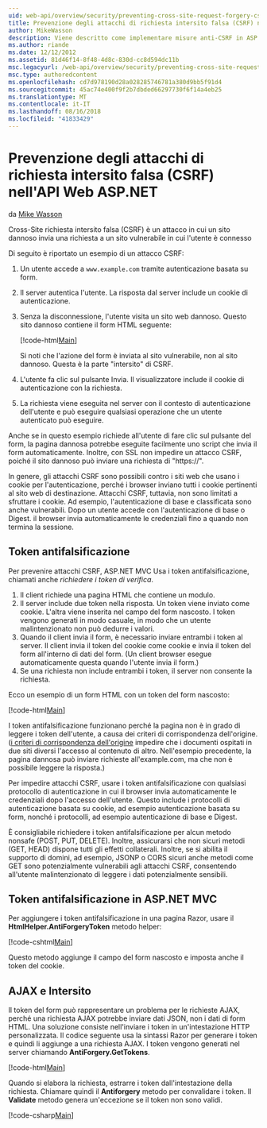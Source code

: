```yaml
---
uid: web-api/overview/security/preventing-cross-site-request-forgery-csrf-attacks
title: Prevenzione degli attacchi di richiesta intersito falsa (CSRF) nell'API Web ASP.NET | Microsoft Docs
author: MikeWasson
description: Viene descritto come implementare misure anti-CSRF in ASP.NET Web API e l'attacco di richiesta intersito falsa (CSRF).
ms.author: riande
ms.date: 12/12/2012
ms.assetid: 81d46f14-8f48-4d8c-830d-cc8d594dc11b
msc.legacyurl: /web-api/overview/security/preventing-cross-site-request-forgery-csrf-attacks
msc.type: authoredcontent
ms.openlocfilehash: cd7d978190d28a028285746781a380d9bb5f91d4
ms.sourcegitcommit: 45ac74e400f9f2b7dbded66297730f6f14a4eb25
ms.translationtype: MT
ms.contentlocale: it-IT
ms.lasthandoff: 08/16/2018
ms.locfileid: "41833429"
---
```

<a name="preventing-cross-site-request-forgery-csrf-attacks-in-aspnet-web-api"></a>Prevenzione degli attacchi di richiesta intersito falsa (CSRF) nell'API Web ASP.NET
====================
da [Mike Wasson](https://github.com/MikeWasson)

Cross-Site richiesta intersito falsa (CSRF) è un attacco in cui un sito dannoso invia una richiesta a un sito vulnerabile in cui l'utente è connesso

Di seguito è riportato un esempio di un attacco CSRF:

1. Un utente accede a `www.example.com` tramite autenticazione basata su form.
2. Il server autentica l'utente. La risposta dal server include un cookie di autenticazione.
3. Senza la disconnessione, l'utente visita un sito web dannoso. Questo sito dannoso contiene il form HTML seguente: 

    [!code-html[Main](preventing-cross-site-request-forgery-csrf-attacks/samples/sample1.html)]

    Si noti che l'azione del form è inviata al sito vulnerabile, non al sito dannoso. Questa è la parte "intersito" di CSRF.
4. L'utente fa clic sul pulsante Invia. Il visualizzatore include il cookie di autenticazione con la richiesta.
5. La richiesta viene eseguita nel server con il contesto di autenticazione dell'utente e può eseguire qualsiasi operazione che un utente autenticato può eseguire.

Anche se in questo esempio richiede all'utente di fare clic sul pulsante del form, la pagina dannosa potrebbe eseguite facilmente uno script che invia il form automaticamente. Inoltre, con SSL non impedire un attacco CSRF, poiché il sito dannoso può inviare una richiesta di "https://".

In genere, gli attacchi CSRF sono possibili contro i siti web che usano i cookie per l'autenticazione, perché i browser inviano tutti i cookie pertinenti al sito web di destinazione. Attacchi CSRF, tuttavia, non sono limitati a sfruttare i cookie. Ad esempio, l'autenticazione di base e classificata sono anche vulnerabili. Dopo un utente accede con l'autenticazione di base o Digest. il browser invia automaticamente le credenziali fino a quando non termina la sessione.

## <a name="anti-forgery-tokens"></a>Token antifalsificazione

Per prevenire attacchi CSRF, ASP.NET MVC Usa i token antifalsificazione, chiamati anche *richiedere i token di verifica*.

1. Il client richiede una pagina HTML che contiene un modulo.
2. Il server include due token nella risposta. Un token viene inviato come cookie. L'altra viene inserita nel campo del form nascosto. I token vengono generati in modo casuale, in modo che un utente malintenzionato non può dedurre i valori.
3. Quando il client invia il form, è necessario inviare entrambi i token al server. Il client invia il token del cookie come cookie e invia il token del form all'interno di dati del form. (Un client browser esegue automaticamente questa quando l'utente invia il form.)
4. Se una richiesta non include entrambi i token, il server non consente la richiesta.

Ecco un esempio di un form HTML con un token del form nascosto:

[!code-html[Main](preventing-cross-site-request-forgery-csrf-attacks/samples/sample2.html)]

I token antifalsificazione funzionano perché la pagina non è in grado di leggere i token dell'utente, a causa dei criteri di corrispondenza dell'origine. ([i criteri di corrispondenza dell'origine](http://www.w3.org/Security/wiki/Same_Origin_Policy) impedire che i documenti ospitati in due siti diversi l'accesso al contenuto di altro. Nell'esempio precedente, la pagina dannosa può inviare richieste all'example.com, ma che non è possibile leggere la risposta.)

Per impedire attacchi CSRF, usare i token antifalsificazione con qualsiasi protocollo di autenticazione in cui il browser invia automaticamente le credenziali dopo l'accesso dell'utente. Questo include i protocolli di autenticazione basata su cookie, ad esempio autenticazione basata su form, nonché i protocolli, ad esempio autenticazione di base e Digest.

È consigliabile richiedere i token antifalsificazione per alcun metodo nonsafe (POST, PUT, DELETE). Inoltre, assicurarsi che non sicuri metodi (GET, HEAD) dispone tutti gli effetti collaterali. Inoltre, se si abilita il supporto di domini, ad esempio, JSONP o CORS sicuri anche metodi come GET sono potenzialmente vulnerabili agli attacchi CSRF, consentendo all'utente malintenzionato di leggere i dati potenzialmente sensibili.

## <a name="anti-forgery-tokens-in-aspnet-mvc"></a>Token antifalsificazione in ASP.NET MVC

Per aggiungere i token antifalsificazione in una pagina Razor, usare il **HtmlHelper.AntiForgeryToken** metodo helper:

[!code-cshtml[Main](preventing-cross-site-request-forgery-csrf-attacks/samples/sample3.cshtml)]

Questo metodo aggiunge il campo del form nascosto e imposta anche il token del cookie.

## <a name="anti-csrf-and-ajax"></a>AJAX e Intersito

Il token del form può rappresentare un problema per le richieste AJAX, perché una richiesta AJAX potrebbe inviare dati JSON, non i dati di form HTML. Una soluzione consiste nell'inviare i token in un'intestazione HTTP personalizzata. Il codice seguente usa la sintassi Razor per generare i token e quindi li aggiunge a una richiesta AJAX. I token vengono generati nel server chiamando **AntiForgery.GetTokens**.

[!code-html[Main](preventing-cross-site-request-forgery-csrf-attacks/samples/sample4.html)]

Quando si elabora la richiesta, estrarre i token dall'intestazione della richiesta. Chiamare quindi il **Antiforgery** metodo per convalidare i token. Il **Validate** metodo genera un'eccezione se il token non sono validi.

[!code-csharp[Main](preventing-cross-site-request-forgery-csrf-attacks/samples/sample5.cs)]
